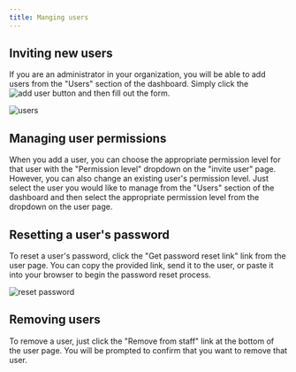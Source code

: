 ```yaml
---
title: Manging users
---
```


## Inviting new users

If you are an administrator in your organization, you will be able to add users from the "Users" section of the dashboard. Simply click the ![add user](../images/screenshot_add_user.png) button and then fill out the form.

![users](../images/screenshot_users.png)

## Managing user permissions

When you add a user, you can choose the appropriate permission level for that user with the "Permission level" dropdown on the "invite user" page. However, you can also change an existing user's permission level. Just select the user you would like to manage from the "Users" section of the dashboard and then select the appropriate permission level from the dropdown on the user page.

## Resetting a user's password

To reset a user's password, click the "Get password reset link" link from the user page. You can copy the provided link, send it to the user, or paste it into your browser to begin the password reset process.

![reset password](../images/screenshot_reset_password.png)

## Removing users

To remove a user, just click the "Remove from staff" link at the bottom of the user page. You will be prompted to confirm that you want to remove that user.
